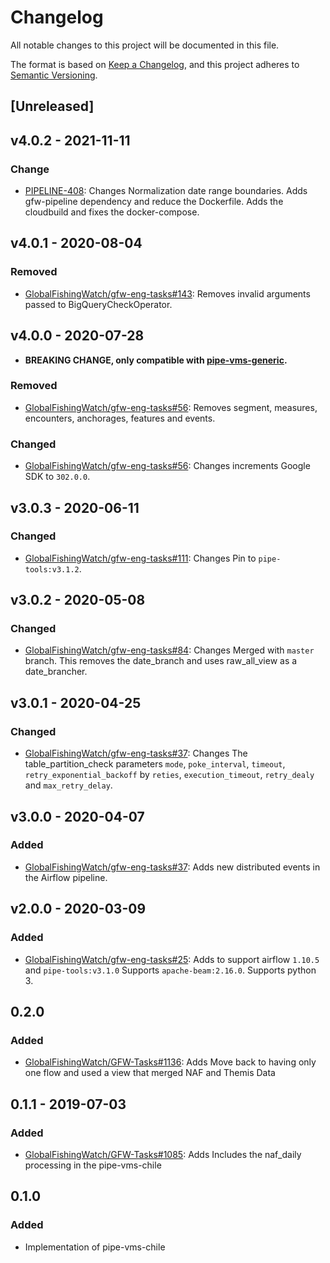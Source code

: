 # Changelog

All notable changes to this project will be documented in this file.

The format is based on [Keep a
Changelog](https://keepachangelog.com/en/1.0.0/), and this project adheres to
[Semantic Versioning](https://semver.org/spec/v2.0.0.html).

## [Unreleased]

## v4.0.2 - 2021-11-11

### Change

* [PIPELINE-408](https://globalfishingwatch.atlassian.net/browse/PIPELINE-408): Changes
  Normalization date range boundaries.
  Adds gfw-pipeline dependency and reduce the Dockerfile.
  Adds the cloudbuild and fixes the docker-compose.

## v4.0.1 - 2020-08-04

### Removed

* [GlobalFishingWatch/gfw-eng-tasks#143](https://github.com/GlobalFishingWatch/gfw-eng-tasks/issues/143): Removes
    invalid arguments passed to BigQueryCheckOperator.

## v4.0.0 - 2020-07-28
* **BREAKING CHANGE, only compatible with [pipe-vms-generic](https://github.com/GlobalFishingWatch/pipe-vms-generic).**

### Removed

* [GlobalFishingWatch/gfw-eng-tasks#56](https://github.com/GlobalFishingWatch/gfw-eng-tasks/issues/56): Removes
  segment, measures, encounters, anchorages, features and events.

### Changed

* [GlobalFishingWatch/gfw-eng-tasks#56](https://github.com/GlobalFishingWatch/gfw-eng-tasks/issues/56): Changes
  increments Google SDK to `302.0.0`.

## v3.0.3 - 2020-06-11

### Changed

* [GlobalFishingWatch/gfw-eng-tasks#111](https://github.com/GlobalFishingWatch/gfw-eng-tasks/issues/111): Changes
  Pin to `pipe-tools:v3.1.2`.

## v3.0.2 - 2020-05-08

### Changed

* [GlobalFishingWatch/gfw-eng-tasks#84](https://github.com/GlobalFishingWatch/gfw-eng-tasks/issues/84): Changes
  Merged with `master` branch.
  This removes the date_branch and uses raw_all_view as a date_brancher.

## v3.0.1 - 2020-04-25

### Changed

* [GlobalFishingWatch/gfw-eng-tasks#37](https://github.com/GlobalFishingWatch/gfw-eng-tasks/issues/37): Changes
  The table_partition_check parameters `mode`, `poke_interval`, `timeout`,
    `retry_exponential_backoff` by `reties`, `execution_timeout`,
    `retry_dealy` and `max_retry_delay`.

## v3.0.0 - 2020-04-07

### Added

* [GlobalFishingWatch/gfw-eng-tasks#37](https://github.com/GlobalFishingWatch/gfw-eng-tasks/issues/37): Adds
  new distributed events in the Airflow pipeline.

## v2.0.0 - 2020-03-09

### Added

* [GlobalFishingWatch/gfw-eng-tasks#25](https://github.com/GlobalFishingWatch/gfw-eng-tasks/issues/25): Adds
  to support airflow `1.10.5` and ``pipe-tools:v3.1.0``
  Supports `apache-beam:2.16.0`.
  Supports python 3.

## 0.2.0

### Added

* [GlobalFishingWatch/GFW-Tasks#1136](https://github.com/GlobalFishingWatch/GFW-Tasks/issues/1136): Adds
  Move back to having only one flow and used a view that merged NAF and Themis Data

## 0.1.1 - 2019-07-03

### Added

* [GlobalFishingWatch/GFW-Tasks#1085](https://github.com/GlobalFishingWatch/GFW-Tasks/issues/1085): Adds
  Includes the naf_daily processing in the pipe-vms-chile

## 0.1.0

### Added

* Implementation of pipe-vms-chile

